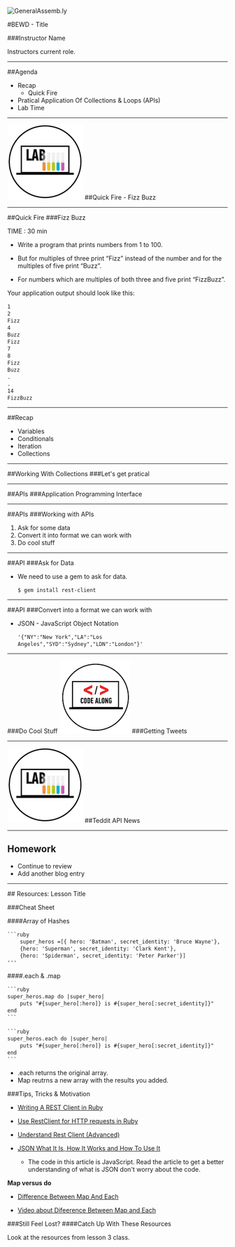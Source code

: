![GeneralAssemb.ly](https://github.com/generalassembly/ga-ruby-on-rails-for-devs/raw/master/images/ga.png "GeneralAssemb.ly")

#BEWD - Title

###Instructor Name

Instructors current role.

---


##Agenda

*	Recap
	*	Quick Fire
*	Pratical Application Of Collections & Loops (APIs)
*	Lab Time	

---


<img id ='icon' src="../../assets/ICL_icons/Exercise_icon_md.png">
##Quick Fire - Fizz Buzz

---


##Quick Fire
###Fizz Buzz

TIME : 30 min

*	Write a program that prints numbers from 1 to 100. 

*	But for multiples of three print “Fizz” instead of the number and for the multiples of five print “Buzz”. 

*	For numbers which are multiples of both three and five print “FizzBuzz”.

Your application output should look like this: 

	1
	2
	Fizz
	4
	Buzz
	Fizz
	7
	8
	Fizz
	Buzz
	.
	.
	14
	FizzBuzz

---



##Recap

*	Variables
*	Conditionals
*	Iteration
*	Collections


---


##Working With Collections
###Let's get pratical


---


##APIs
###Application Programming Interface


---


##APIs
###Working with APIs

1.	Ask for some data
2. Convert it into format we can work with
3. Do cool stuff

---


##API
###Ask for Data


*	We need to use a gem to ask for data.
		
		$ gem install rest-client

---


##API
###Convert into a format we can work with


*	JSON - JavaScript Object Notation
		
		'{"NY":"New York","LA":"Los Angeles","SYD":"Sydney","LDN":"London"}'


---


###Do Cool Stuff
<img id ='icon' src="../../assets/ICL_icons/Code_along_icon_md.png">
###Getting Tweets


---



<img id ='icon' src="../../assets/ICL_icons/Exercise_icon_md.png">
##Teddit API News

---


## Homework

*	Continue to review 
*	Add another blog entry

---


<div id="resources">
## Resources: Lesson Title

###Cheat Sheet

####Array of Hashes

	```ruby
		super_heros =[{ hero: 'Batman', secret_identity: 'Bruce Wayne'}, 
		{hero: 'Superman', secret_identity: 'Clark Kent'}, 
		{hero: 'Spiderman', secret_identity: 'Peter Parker'}]
	'''


####.each & .map

	```ruby
	super_heros.map do |super_hero| 
		puts "#{super_hero[:hero]} is #{super_hero[:secret_identity]}"
	end
	```
	
	```ruby
	super_heros.each do |super_hero| 
		puts "#{super_hero[:hero]} is #{super_hero[:secret_identity]}"
	end
	```

*	.each returns the original array. 
*	Map reutrns a new array with the results you added. 


###Tips, Tricks & Motivation


*	[Writing A REST Client in Ruby](http://www.alphadevx.com/a/88-Writing-a-REST-Client-in-Ruby)

*	[Use RestClient for HTTP requests in Ruby](https://coderwall.com/p/bmgapg)

*	[Understand Rest Client (Advanced)](http://www.ibm.com/developerworks/library/os-understand-rest-ruby/)

*	[JSON What It Is, How It Works and How To Use It](http://www.copterlabs.com/blog/json-what-it-is-how-it-works-how-to-use-it/)
	*	The code in this article is JavaScript. Read the article to get a better understanding of what is JSON don't worry about the code.	

__Map versus do__

*	[Difference Between Map And Each](http://stackoverflow.com/questions/9586989/difference-between-map-and-each)

*	[Video about Difeerence Between Map and Each](http://www.youtube.com/watch?v=jJHzwgPl5lA)


###Still Feel Lost?
####Catch Up With These Resources

Look at the resources from lesson 3 class.
